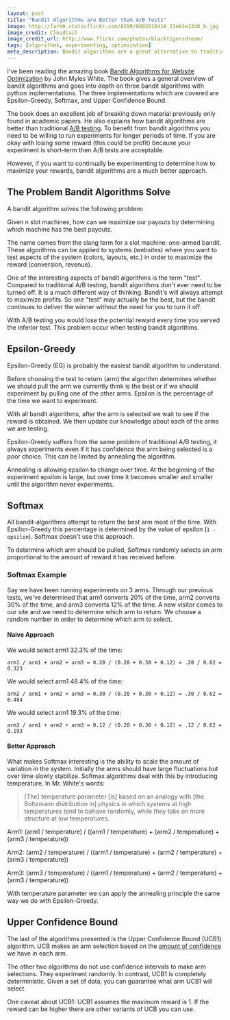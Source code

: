 ```yaml
---
layout: post
title: "Bandit Algorithms are Better than A/B Tests"
image: http://farm9.staticflickr.com/8299/8002616418_21eb1e12d8_b.jpg
image_credit: Cloudtail
image_credit_url: http://www.flickr.com/photos/blacktigersdream/
tags: [algorithms, experimenting, optimization]
meta_description: Bandit algorithms are a great alternative to traditional A/B testing. Quickly understand three of the major algorithms used for bandit testing.
---
```


I've been reading the amazing book [Bandit Algorithms for Website Optimization](http://www.amazon.com/gp/product/1449341330/ref=as_li_ss_tl?ie=UTF8&camp=1789&creative=390957&creativeASIN=1449341330&linkCode=as2&tag=breharsblo-20) by John Myles White. The book gives a general overview of bandit algorithms and goes into depth on three bandit algorithms with python implementations. The three implementations which are covered are Epsilon-Greedy, Softmax, and Upper Confidence Bound.

The book does an excellent job of breaking down material previously only found in academic papers. He also explains how bandit algorithms are better than traditional [A/B testing](http://en.wikipedia.org/wiki/A/B_testing). To benefit from bandit algorithms you need to be willing to run experiments for longer periods of time. If you are okay with losing some reward (this could be profit) because your experiment is short-term then A/B tests are acceptable.

However, if you want to continually be experimenting to determine how to maximize your rewards, bandit algorithms are a much better approach.

## The Problem Bandit Algorithms Solve
A bandit algorithm solves the following problem:

Given n slot machines, how can we maximize our payouts by determining which machine has the best payouts.

The name comes from the slang term for a slot machine: one-armed bandit. These algorithms can be applied to systems (websites) where you want to test aspects of the system (colors, layouts, etc.) in order to maximize the reward (conversion, revenue).

One of the interesting aspects of bandit algorithms is the term "test". Compared to traditional A/B testing, bandit algorithms don't ever need to be turned off. It is a much different way of thinking. Bandit's will always attempt to maximize profits. So one "test" may actually be the best, but the bandit continues to deliver the winner without the need for you to turn it off.

With A/B testing you would lose the potential reward every time you served the inferior test. This problem occur when testing bandit algorithms.

## Epsilon-Greedy
Epsilon-Greedy (EG) is probably the easiest bandit algorithm to understand.

Before choosing the test to return (arm) the algorithm determines whether we should pull the arm we currently think is the best or if we should experiment by pulling one of the other arms. Epsilon is the percentage of the time we want to experiment.

With all bandit algorithms, after the arm is selected we wait to see if the reward is obtained. We then update our knowledge about each of the arms we are testing.

Epsilon-Greedy suffers from the same problem of traditional A/B testing, it always experiments even if it has confidence the arm being selected is a poor choice. This can be limited by annealing the algorithm.

Annealing is allowing epsilon to change over time. At the beginning of the experiment epsilon is large, but over time it becomes smaller and smaller until the algorithm never experiments.

## Softmax
All bandit-algorithms attempt to return the best arm most of the time. With Epsilon-Greedy this percentage is determined by the value of epsilon (`1 - epsilon`). Softmax doesn't use this approach.

To determine which arm should be pulled, Softmax randomly selects an arm proportional to the amount of reward it has received before.

### Softmax Example
Say we have been running experiments on 3 arms. Through our previous tests, we've determined that arm1 converts 20% of the time, arm2 converts 30% of the time, and arm3 converts 12% of the time. A new visitor comes to our site and we need to determine which arm to return. We choose a random number in order to determine which arm to select.

#### Naive Approach

We would select arm1 32.3% of the time: 

    arm1 / arm1 + arm2 + arm3 = 0.20 / (0.20 + 0.30 + 0.12) = .20 / 0.62 = 0.323

We would select arm1 48.4% of the time: 

    arm2 / arm1 + arm2 + arm3 = 0.30 / (0.20 + 0.30 + 0.12) = .30 / 0.62 = 0.484

We would select arm1 19.3% of the time: 

    arm3 / arm1 + arm2 + arm3 = 0.12 / (0.20 + 0.30 + 0.12) = .12 / 0.62 = 0.193

#### Better Approach
What makes Softmax interesting is the ability to scale the amount of variation in the system. Initially the arms should have large fluctuations but over time slowly stabilize. Softmax algorithms deal with this by introducing temperature. In Mr. White's words:

> [The] temperature parameter [is] based on an analogy with [the Boltzmann distribution in] physics in which systems at high temperatures tend to behave randomly, while they take on more structure at low temperatures.

Arm1: 
    (arm1 / temperature) / ((arm1 / temperature) + (arm2 / temperature) + (arm3 / temperature))

Arm2:
    (arm2 / temperature) / ((arm1 / temperature) + (arm2 / temperature) + (arm3 / temperature))

Arm3:
    (arm3 / temperature) / ((arm1 / temperature) + (arm2 / temperature) + (arm3 / temperature))

With temperature parameter we can apply the annealing principle the same way we do with Epsilon-Greedy.

## Upper Confidence Bound
The last of the algorithms presented is the Upper Confidence Bound (UCB1) algorithm. UCB makes an arm selection based on the [amount of confidence](http://en.wikipedia.org/wiki/Confidence_interval) we have in each arm.

The other two algorithms do not use confidence intervals to make arm selections. They experiment randomly. In contrast, UCB1 is completely deterministic. Given a set of data, you can guarantee what arm UCB1 will select.

One caveat about UCB1: UCB1 assumes the maximum reward is 1. If the reward can be higher there are other variants of UCB you can use.
